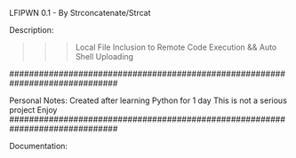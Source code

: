 LFIPWN 0.1 - By Strconcatenate/Strcat

Description:
>>> Local File Inclusion to Remote Code Execution &amp;&amp; Auto Shell Uploading

##############################################################################


Personal Notes: 
Created after learning Python for 1 day
This is not a serious project
Enjoy
##############################################################################

Documentation: